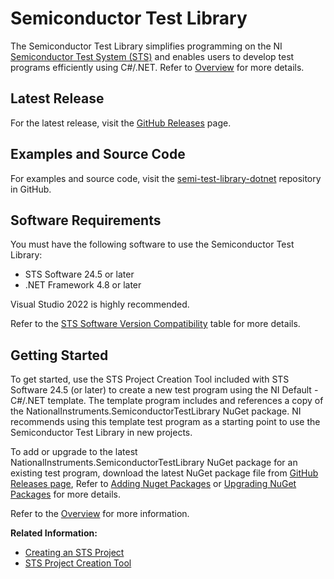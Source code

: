 # Semiconductor Test Library

The Semiconductor Test Library simplifies programming on the NI [Semiconductor Test System (STS)](https://www.ni.com/sts) and enables users to develop test programs efficiently using C#/.NET. Refer to [Overview](UserGuide/Overview.md) for more details.

## Latest Release

For the latest release, visit the [GitHub Releases](https://github.com/ni/semi-test-library-dotnet/releases) page.

## Examples and Source Code

For examples and source code, visit the [semi-test-library-dotnet](https://github.com/ni/semi-test-library-dotnet) repository in GitHub.

## Software Requirements

You must have the following software to use the Semiconductor Test Library:

- STS Software 24.5 or later
- .NET Framework 4.8 or later

Visual Studio 2022 is highly recommended.

Refer to the [STS Software Version Compatibility](UserGuide/Overview.md#sts-software-version-compatibility) table for more details.

## Getting Started

To get started, use the STS Project Creation Tool included with STS Software 24.5 (or later) to create a new test program using the NI Default - C#/.NET template. The template program includes and references a copy of the NationalInstruments.SemiconductorTestLibrary NuGet package. NI recommends using this template test program as a starting point to use the Semiconductor Test Library in new projects.

To add or upgrade to the latest NationalInstruments.SemiconductorTestLibrary NuGet package for an existing test program, download the latest NuGet package file from [GitHub Releases page](https://github.com/ni/semi-test-library-dotnet/releases), Refer to [Adding Nuget Packages](UserGuide/NuGetPackageManagementForSTSProjects.md#adding-nuget-packages) or [Upgrading NuGet Packages](UserGuide/NuGetPackageManagementForSTSProjects.md#upgrading-nuget-packages) for more details.

Refer to the [Overview](UserGuide/Overview.md) for more information.

**Related Information:**

- [Creating an STS Project](https://ni.com/docs/en-US/bundle/sts-t4-m2/page/create-sts-project.html)
- [STS Project Creation Tool](https://ni.com/docs/en-US/bundle/sts-ms-auxiliary-tools/page/project-creation-tool.html)
